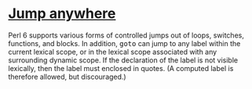 [1]: http://rosettacode.org/wiki/Jump_anywhere

# [Jump anywhere][1]

Perl 6 supports various forms of controlled jumps out of loops, switches, functions, and blocks. In addition, <tt>goto</tt> can jump to any label within the current lexical scope, or in the lexical scope associated with any surrounding dynamic scope. If the declaration of the label is not visible lexically, then the label must enclosed in quotes. (A computed label is therefore allowed, but discouraged.)